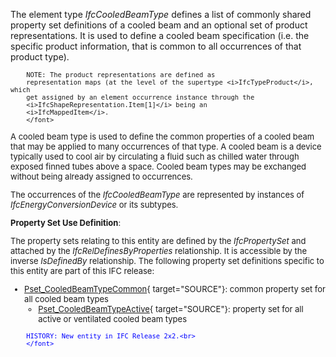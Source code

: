 ﻿The element type _IfcCooledBeamType_ defines a list of commonly shared property set definitions of a cooled beam and an optional set of product representations. It is used to define a cooled beam specification (i.e. the specific product information, that is common to all occurrences of that product type).

> <font size="-1">
		NOTE: The product representations are defined as
		representation maps (at the level of the supertype <i>IfcTypeProduct</i>, which
		get assigned by an element occurrence instance through the
		<i>IfcShapeRepresentation.Item[1]</i> being an
		<i>IfcMappedItem</i>.
    	</font>

A cooled beam type is used to define the common properties of a cooled beam that may be applied to many occurrences of that type. A cooled beam is a device typically used to cool air by circulating a fluid such as chilled water through exposed finned tubes above a space. Cooled beam types may be exchanged without being already assigned to occurrences.

The occurrences of the _IfcCooledBeamType_ are represented by instances of _IfcEnergyConversionDevice_ or its subtypes.

****Property Set Use Definition****:

The property sets relating to this entity are defined by the _IfcPropertySet_ and attached by the _IfcRelDefinesByProperties_ relationship. It is accessible by the inverse _IsDefinedBy_ relationship. The following property set definitions specific to this entity are part of this IFC release:

* [Pset_CooledBeamTypeCommon](../../psd/IfcHvacDomain/Pset_CooledBeamTypeCommon.xml){ target="SOURCE"}: common property set for all cooled beam types 
    * [Pset_CooledBeamTypeActive](../../psd/IfcHvacDomain/Pset_CooledBeamTypeActive.xml){ target="SOURCE"}: property set for all active or ventilated cooled beam types 

> <font color="#0000ff" size="-1">
    	HISTORY: New entity in IFC Release 2x2.<br>
    	</font>

